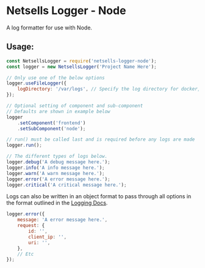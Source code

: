 # Netsells Logger - Node

A log formatter for use with Node.

## Usage:

```js
const NetsellsLogger = require('netsells-logger-node');
const logger = new NetsellsLogger('Project Name Here');

// Only use one of the below options
logger.useFileLogger({
    logDirectory: '/var/logs', // Specify the log directory for docker, default is 'logs' in the project dir
});

// Optional setting of component and sub-component
// Defaults are shown in example below
logger
    .setComponent('frontend')
    .setSubComponent('node');

// run() must be called last and is required before any logs are made
logger.run();

// The different types of logs below.
logger.debug('A debug message here.');
logger.info('A info message here.');
logger.warn('A warn message here.');
logger.error('A error message here.');
logger.critical('A critical message here.');
```

Logs can also be written in an object format to pass through all options in the format outlined in the [Logging Docs](https://netsells.atlassian.net/wiki/spaces/NS/pages/1014136840/Application+Logging#The-log-format).

```js
logger.error({
    message: 'A error message here.',
    request: {
        id: '',
        client_ip: '',
        uri: '',
    },
    // Etc
});
```
